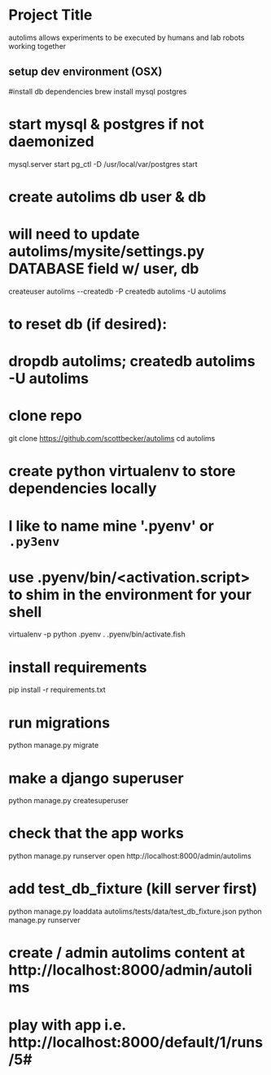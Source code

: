 # Project Title

autolims allows experiments to be executed by humans and lab robots working together

## setup dev environment (OSX)

#install db dependencies
brew install mysql postgres

# start mysql & postgres if not daemonized
mysql.server start
pg_ctl -D /usr/local/var/postgres start

# create autolims db user & db
# will need to update autolims/mysite/settings.py DATABASE field w/ user, db
createuser autolims --createdb -P
createdb autolims -U autolims

# to reset db (if desired):
# dropdb autolims; createdb autolims -U autolims
# clone repo
git clone https://github.com/scottbecker/autolims
cd autolims

# create python virtualenv to store dependencies locally
# I like to name mine '.pyenv' or `.py3env`
# use .pyenv/bin/<activation.script> to shim in the environment for your shell
virtualenv -p python .pyenv
. .pyenv/bin/activate.fish

# install requirements
pip install -r requirements.txt

# run migrations
python manage.py migrate

# make a django superuser
python manage.py createsuperuser

# check that the app works
python manage.py runserver
open http://localhost:8000/admin/autolims

# add test_db_fixture (kill server first)
python manage.py loaddata autolims/tests/data/test_db_fixture.json
python manage.py runserver

# create / admin autolims content at http://localhost:8000/admin/autolims
# play with app i.e. http://localhost:8000/default/1/runs/5#
